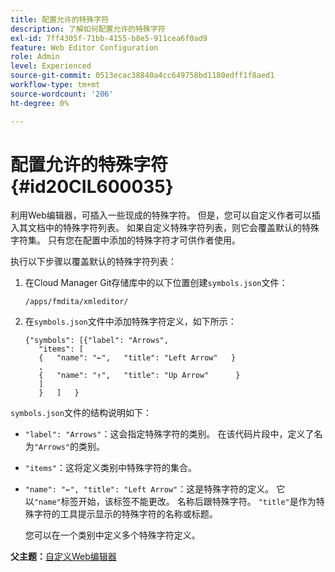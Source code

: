 ```yaml
---
title: 配置允许的特殊字符
description: 了解如何配置允许的特殊字符
exl-id: 7ff4305f-71bb-4155-b8e5-911cea6f0ad9
feature: Web Editor Configuration
role: Admin
level: Experienced
source-git-commit: 0513ecac38840a4cc649758bd1180edff1f8aed1
workflow-type: tm+mt
source-wordcount: '206'
ht-degree: 0%

---
```


# 配置允许的特殊字符 {#id20CIL600035}

利用Web编辑器，可插入一些现成的特殊字符。 但是，您可以自定义作者可以插入其文档中的特殊字符列表。 如果自定义特殊字符列表，则它会覆盖默认的特殊字符集。 只有您在配置中添加的特殊字符才可供作者使用。

执行以下步骤以覆盖默认的特殊字符列表：

1. 在Cloud Manager Git存储库中的以下位置创建`symbols.json`文件：

   ```
   /apps/fmdita/xmleditor/
   ```

1. 在`symbols.json`文件中添加特殊字符定义，如下所示：

   ```
   {"symbols": [{"label": "Arrows",
      "items": [
      {   "name": "←",   "title": "Left Arrow"   } 
      ,   
      {   "name": "↑",   "title": "Up Arrow"      } 
      ]   
      }   ]   }
   ```


`symbols.json`文件的结构说明如下：

- `"label": "Arrows"`：这会指定特殊字符的类别。 在该代码片段中，定义了名为`"Arrows"`的类别。
- `"items"`：这将定义类别中特殊字符的集合。
- `"name": "←", "title": "Left Arrow"`：这是特殊字符的定义。 它以`"name"`标签开始，该标签不能更改。 名称后跟特殊字符。 `"title"`是作为特殊字符的工具提示显示的特殊字符的名称或标题。

  您可以在一个类别中定义多个特殊字符定义。


**父主题：**[&#x200B;自定义Web编辑器](conf-web-editor.md)
